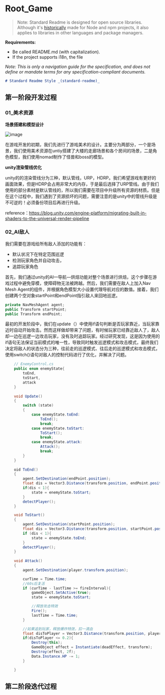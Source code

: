 # Root_Game
> Note: Standard Readme is designed for open source libraries. Although it's [historically](README.md#background) made for Node and npm projects, it also applies to libraries in other languages and package managers.

**Requirements:**
  - Be called README.md (with capitalization).
  - If the project supports i18n, the file

  _Note: This is only a navigation guide for the specification, and does not define or mandate terms for any specification-compliant documents._

```markdown
# Standard Readme Style _(standard-readme)_
```
  
## 第一阶段开发过程
  
### 01_美术资源

**场景搭建和模型设计**

![image](https://github.com/tomoko-tiba/Root_Game/assets/41440180/7e74f0d2-d9e4-4c71-aa91-7f492cc153fc)
  
在游戏开发的初期，我们先进行了游戏美术的设计。主要分为两部分，一个是场景，我们使用美术资源在untiy搭建了大楼的走廊场景和各个房间的场景，二是角色模型，我们使用nomad制作了怪兽和boss的模型。

**unity渲染管线优化**

unity的的渲染管线分为三种，默认管线，URP，HDRP。我们希望游戏有更好的画面效果，但是HDRP会占用非常大的内存，于是最后选择了URP管线。由于我们使用的部分素材是默认管线的，所以我们需要在项目中升级所有资源的材质。但是在这个过程中，我们遇到了资源损坏的问题，需要注意的是unity中的管线升级是不可逆的！必须备份项目后再进行升级。

reference：https://blog.unity.com/engine-platform/migrating-built-in-shaders-to-the-universal-render-pipeline

### 02_AI敌人

我们需要在游戏给所有敌人添加的功能有：
  - 默认状况下在特定范围巡逻
  - 检测玩家角色并自动攻击，
  - 追踪玩家角色

首先，我们通过unity的AI—导航—烘焙功能对整个场景进行烘焙，这个步骤在游戏过程中避免穿模，使障碍物无法被跨越。然后，我们需要在敌人上加入Nav Mesh Agent的组件，并根据角色模型大小设置代理导航对应的数值。接着，我们创建两个空对象startPoint和endPoint指引敌人来回地巡逻。
```C#
private NavMeshAgent agent;
public Transform startPoint;
public Transform endPoint;
```
最初的开发阶段中，我们在update（）中使用if语句判断是否玩家靠近，当玩家靠近时自动开始攻击。然而这样做却带来了问题，有时候玩家已经靠近敌人了，敌人却一边在巡逻一边攻击玩家，没有及时追踪玩家。经过研究发现，这是因为使用的if语句无法保证当前模式的唯一性，导致同时触发巡逻模式和攻击模式，最终我们决定将敌人的状态分为三种，往前走的巡逻模式、往后走的巡逻模式和攻击模式，使用switch()语句对敌人的控制代码进行了优化，并解决了问题。

```C#
    // EnemyControl.cs
    public enum enemyState{
        toEnd,
        toStart,
        attack
    }
    
    void Update()
    {
        switch (state)
        {
            case enemyState.toEnd:
                ToEnd();
                break;
            case enemyState.toStart:
                ToStart();
                break;
            case enemyState.attack:
                Attack();
                break;
        }
    }
    
    oid ToEnd()
    {
        agent.SetDestination(endPoint.position);
        float dis = Vector3.Distance(transform.position, endPoint.position);
        if(dis < 1){
            state = enemyState.toStart;
        }
        detectPlayer();
    }

    void ToStart()
    {
        agent.SetDestination(startPoint.position);
        float dis = Vector3.Distance(transform.position, startPoint.position);
        if (dis < 1){
            state = enemyState.toEnd;
        }
        detectPlayer();
    }
    
    void Attack()
    {
        agent.SetDestination(player.transform.position);

        curTime = Time.time;
        //60s后复活
        if (curTime - lastTime >= fireInterval){
            gameObject.SetActive(true);
            state = enemyState.toStart;

            //释放攻击特效
            Fire();
            lastTime = Time.time;
        }

        //如果追到玩家，释放爆炸特效，扣一滴血
        float disToPlayer = Vector3.Distance(transform.position, player.transform.position);
        if(disToPlayer <= 0.2){
            Destroy(this);
            GameObject effect = Instantiate(deadEffect, transform);
            Destroy(effect, 2f);
            Data.Instance.HP -= 1;
        }

    }
```
  
## 第二阶段迭代过程
  
  
